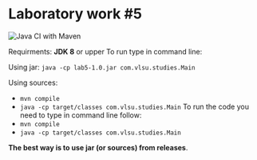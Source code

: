 # Laboratory work #5
![Java CI with Maven](https://github.com/BackBunnys/LaboratoryWork-05/workflows/Java%20CI%20with%20Maven/badge.svg?branch=v1.0)

Requirments: **JDK 8** or upper
To run type in command line:

Using jar: `java -cp lab5-1.0.jar com.vlsu.studies.Main`

Using sources:
* `mvn compile` 
* `java -cp target/classes com.vlsu.studies.Main`
To run the code you need to type in command line follow:
* `mvn compile` 
* `java -cp target/classes com.vlsu.studies.Main`

**The best way is to use jar (or sources) from releases**.

